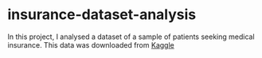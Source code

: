 # insurance-dataset-analysis

In this project, I analysed a dataset of a sample of patients seeking medical insurance. This data was downloaded from [Kaggle](https://www.kaggle.com/datasets/mirichoi0218/insurance)
